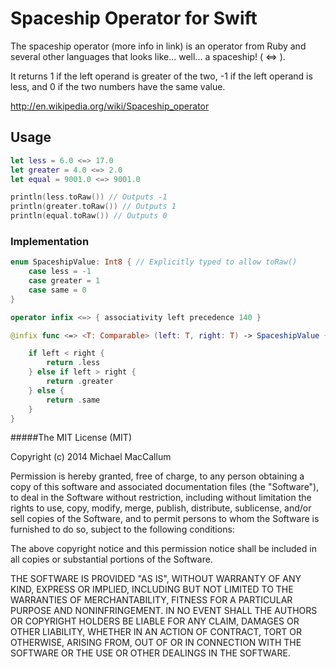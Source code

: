 Spaceship Operator for Swift
============================

The spaceship operator (more info in link) is an operator from Ruby and several other languages that looks like... well... a spaceship! ( <=> ).

It returns 1 if the left operand is greater of the two, -1 if the left operand is less, and 0 if the two numbers have the same value.

http://en.wikipedia.org/wiki/Spaceship_operator

## Usage

```swift
let less = 6.0 <=> 17.0
let greater = 4.0 <=> 2.0
let equal = 9001.0 <=> 9001.0

println(less.toRaw()) // Outputs -1
println(greater.toRaw()) // Outputs 1
println(equal.toRaw()) // Outputs 0
```

### Implementation

```swift
enum SpaceshipValue: Int8 { // Explicitly typed to allow toRaw()
    case less = -1
    case greater = 1
    case same = 0
}

operator infix <=> { associativity left precedence 140 }

@infix func <=> <T: Comparable> (left: T, right: T) -> SpaceshipValue {

    if left < right {
        return .less
    } else if left > right {
        return .greater
    } else {
        return .same
    }
}
```



#####The MIT License (MIT)

Copyright (c) 2014 Michael MacCallum

Permission is hereby granted, free of charge, to any person obtaining a copy
of this software and associated documentation files (the "Software"), to deal
in the Software without restriction, including without limitation the rights
to use, copy, modify, merge, publish, distribute, sublicense, and/or sell
copies of the Software, and to permit persons to whom the Software is
furnished to do so, subject to the following conditions:

The above copyright notice and this permission notice shall be included in all
copies or substantial portions of the Software.

THE SOFTWARE IS PROVIDED "AS IS", WITHOUT WARRANTY OF ANY KIND, EXPRESS OR
IMPLIED, INCLUDING BUT NOT LIMITED TO THE WARRANTIES OF MERCHANTABILITY,
FITNESS FOR A PARTICULAR PURPOSE AND NONINFRINGEMENT. IN NO EVENT SHALL THE
AUTHORS OR COPYRIGHT HOLDERS BE LIABLE FOR ANY CLAIM, DAMAGES OR OTHER
LIABILITY, WHETHER IN AN ACTION OF CONTRACT, TORT OR OTHERWISE, ARISING FROM,
OUT OF OR IN CONNECTION WITH THE SOFTWARE OR THE USE OR OTHER DEALINGS IN THE
SOFTWARE.
